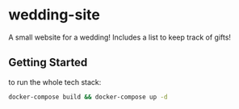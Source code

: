 # wedding-site
A small website for a wedding! Includes a list to keep track of gifts!

## Getting Started

to run the whole tech stack:

```bash
docker-compose build && docker-compose up -d
```